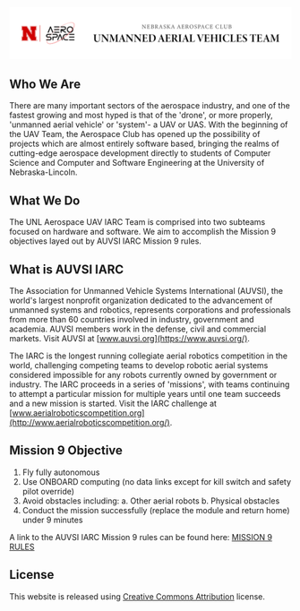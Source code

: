 ![](images/home_logo.png)

## Who We Are

There are many important sectors of the aerospace industry, and one of the fastest growing and most hyped is that of the 'drone', or more properly, 'unmanned aerial vehicle' or 'system'- a UAV or UAS. With the beginning of the UAV Team, the Aerospace Club has opened up the possibility of projects which are almost entirely software based, bringing the realms of cutting-edge aerospace development directly to students of Computer Science and Computer and Software Engineering at the University of Nebraska-Lincoln.

## What We Do

The UNL Aerospace UAV IARC Team is comprised into two subteams focused on hardware and software. We aim to accomplish the Mission 9 objectives layed out by AUVSI IARC Mission 9 rules.


## What is AUVSI IARC

The Association for Unmanned Vehicle Systems International (AUVSI), the world's largest nonprofit organization dedicated to the advancement of unmanned systems and robotics, represents corporations and professionals from more than 60 countries involved in industry, government and academia. AUVSI members work in the defense, civil and commercial markets. Visit AUVSI at [www.auvsi.org](https://www.auvsi.org/).

The IARC is the longest running collegiate aerial robotics competition in the world, challenging competing teams to develop robotic aerial systems considered impossible for any robots currently owned by government or industry. The IARC proceeds in a series of 'missions', with teams continuing to attempt a particular mission for multiple years until one team succeeds and a new mission is started. Visit the IARC challenge at [www.aerialroboticscompetition.org](http://www.aerialroboticscompetition.org/).

## Mission 9 Objective
1. Fly fully autonomous
2. Use ONBOARD computing (no data links except for kill switch and safety pilot override)
3. Avoid obstacles including:
a. Other aerial robots
b. Physical obstacles
4. Conduct the mission successfully (replace the module and return home) under 9 minutes

A link to the AUVSI IARC Mission 9 rules can be found here:  [MISSION 9 RULES](http://www.aerialroboticscompetition.org/rules.php)


## License

This website is released using [Creative Commons Attribution](http://creativecommons.org/licenses/by/3.0/) license.
